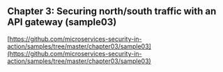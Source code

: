 ## Chapter 3: Securing north/south traffic with an API gateway (sample03)

[https://github.com/microservices-security-in-action/samples/tree/master/chapter03/sample03](https://github.com/microservices-security-in-action/samples/tree/master/chapter03/sample03)

